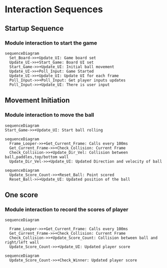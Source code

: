 # Interaction Sequences

## Startup Sequence

### Module interaction to start the game

```mermaid
sequenceDiagram
  Set_Board->>+Update_UI: Game board set
  Update_UI->>+Start_Game: Board UI set
  Start_Game->>+Update_UI: Initial ball movement
  Update_UI->>+Poll_Input: Game Started
  Update_UI->>+Update_UI: Update UI for each frame
  Poll_Input->>+Poll_Input: Get player inputs updates
  Poll_Input->>+Update_UI: There is user input
```

## Movement Initiation

### Module interaction to move the ball

```mermaid
sequenceDiagram
Start_Game->>+Update_UI: Start ball rolling
```

```mermaid
sequenceDiagram
  Frame_Looper->>+Get_Current_Frame: Calls every 100ms
  Get_Current_Frame->>+Check_Collision: Current Frame
  Check_Collision->>+Update_Dir_Vel: Collision between ball,paddles,top/bottom wall
  Update_Dir_Vel->>+Update_UI: Updated Direction and velocity of ball
```

```mermaid
sequenceDiagram
  Update_Score_Count->>+Reset_Ball: Point scored
  Reset_Ball->>+Update_UI: Updated position of the ball
```

## One score

### Module interaction to record the scores of player

```mermaid
sequenceDiagram

  Frame_Looper->>+Get_Current_Frame: Calls every 100ms
  Get_Current_Frame->>+Check_Collision: Current Frame
  Check_Collision->>+Update_Score_Count: Collision between ball and right/left wall
  Update_Score_Count->>+Update_UI: Updated player score
```

```mermaid
sequenceDiagram
  Update_Score_Count->>+Check_Winner: Updated player score
```
